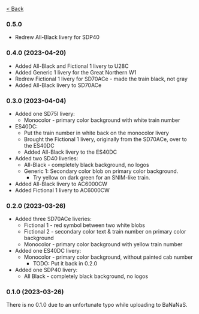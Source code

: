 [< Back](./README.md)

### 0.5.0
* Redrew All-Black livery for SDP40

### 0.4.0 (2023-04-20)
* Added All-Black and Fictional 1 livery to U28C
* Added Generic 1 livery for the Great Northern W1
* Redrew Fictional 1 livery for SD70ACe - made the train black, not gray
* Added All-Black livery to SD70ACe

### 0.3.0 (2023-04-04)
* Added one SD75I livery:
   * Monocolor - primary color background with white train number
* ES40DC:
   * Put the train number in white back on the monocolor livery
   * Brought the Fictional 1 livery, originally from the SD70ACe, over
     to the ES40DC
   * Added All-Black livery to the ES40DC
* Added two SD40 liveries:
   * All-Black - completely black background, no logos
   * Generic 1: Secondary color blob on primary color background.
      * Try yellow on dark green for an SNIM-like train.
* Added All-Black livery to AC6000CW
* Added Fictional 1 livery to AC6000CW

### 0.2.0 (2023-03-26)
* Added three SD70ACe liveries:
   * Fictional 1 - red symbol between two white blobs
   * Fictional 2 - secondary color text & train number on primary color background
   * Monocolor - primary color background with yellow train number
* Added one ES40DC livery:
   * Monocolor - primary color background, without painted cab number
      * TODO: Put it back in 0.2.0
* Added one SDP40 livery:
   * All Black - completely black background, no logos

### 0.1.0 (2023-03-26)
There is no 0.1.0 due to an unfortunate typo while uploading to BaNaNaS.
